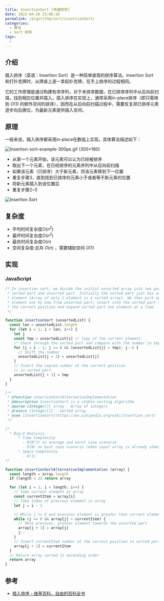 ```yaml
---
title: InsertionSort [快速排序]
date: 2022-04-26 23:06:26
permalink: /algorithm/sort/insertionSort/
categories:
  - 算法
  - Sort 排序
tags:
  - 
---
```


## 介绍

插入排序（英语：Insertion Sort）是一种简单直观的排序算法。Insertion Sort 和打扑克牌时，从牌桌上逐一拿起扑克牌，在手上排序的过程相同。

它的工作原理是通过构建有序序列，对于未排序数据，在已排序序列中从后向前扫描，找到相应位置并插入。插入排序在实现上，通常采用in-place排序（即只需用到 ${\displaystyle O(1)}$ 的额外空间的排序），因而在从后向前扫描过程中，需要反复把已排序元素逐步向后挪位，为最新元素提供插入空间。

## 原理

一般来说，插入排序都采用in-place在数组上实现。具体算法描述如下：

![Insertion-sort-example-300px.gif (300×180)](https://upload.wikimedia.org/wikipedia/commons/0/0f/Insertion-sort-example-300px.gif)

- 从第一个元素开始，该元素可以认为已经被排序
- 取出下一个元素，在已经排序的元素序列中从后向前扫描
- 如果该元素（已排序）大于新元素，将该元素移到下一位置
- 重复步骤3，直到找到已排序的元素小于或者等于新元素的位置
- 将新元素插入到该位置后
- 重复步骤2~5

![Insertion Sort](https://upload.wikimedia.org/wikipedia/commons/2/25/Insertion_sort_animation.gif)

## 复杂度

- 平均时间复杂度$O(n^{2})$
- 最坏时间复杂度$O(n^{2})$
- 最优时间复杂度$O(n)$
- 空间复杂度:总共 $O(n)$ ，需要辅助空间 $O(1)$

## 实现

### JavaScript

```js
/* In insertion sort, we divide the initial unsorted array into two parts;
 * sorted part and unsorted part. Initially the sorted part just has one
 * element (Array of only 1 element is a sorted array). We then pick up
 * element one by one from unsorted part; insert into the sorted part at
 * the correct position and expand sorted part one element at a time.
 */

function insertionSort (unsortedList) {
  const len = unsortedList.length
  for (let i = 1; i < len; i++) {
    let j
    const tmp = unsortedList[i] // Copy of the current element.
    /* Check through the sorted part and compare with the number in tmp. If large, shift the number */
    for (j = i - 1; j >= 0 && (unsortedList[j] > tmp); j--) {
      // Shift the number
      unsortedList[j + 1] = unsortedList[j]
    }
    // Insert the copied number at the correct position
    // in sorted part.
    unsortedList[j + 1] = tmp
  }
}

/**
 * @function insertionSortAlternativeImplementation
 * @description InsertionSort is a stable sorting algorithm
 * @param {Integer[]} array - Array of integers
 * @return {Integer[]} - Sorted array
 * @see [InsertionSort](https://en.wikipedia.org/wiki/Insertion_sort)
 */

/*
  * Big-O Analysis
      * Time Complexity
        - O(N^2) on average and worst case scenario
        - O(N) on best case scenario (when input array is already almost sorted)
      * Space Complexity
        - O(1)
*/

function insertionSortAlternativeImplementation (array) {
  const length = array.length
  if (length < 2) return array

  for (let i = 1; i < length; i++) {
    // Take current element in array
    const currentItem = array[i]
    // Take index of previous element in array
    let j = i - 1

    // While j >= 0 and previous element is greater than current element
    while (j >= 0 && array[j] > currentItem) {
      // Move previous, greater element towards the unsorted part
      array[j + 1] = array[j]
      j--
    }
    // Insert currentItem number at the correct position in sorted part.
    array[j + 1] = currentItem
  }
  // Return array sorted in ascending order
  return array
}
```

## 参考

- [插入排序 - 维基百科，自由的百科全书](https://zh.wikipedia.org/wiki/%E6%8F%92%E5%85%A5%E6%8E%92%E5%BA%8F)